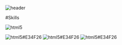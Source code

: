<!--
**yskim0602/yskim0602** is a ✨ _special_ ✨ repository because its `README.md` (this file) appears on your GitHub profile.

Here are some ideas to get you started:

- 🔭 I’m currently working on ...
- 🌱 I’m currently learning ...
- 👯 I’m looking to collaborate on ...
- 🤔 I’m looking for help with ...
- 💬 Ask me about ...
- 📫 How to reach me: ...
- 😄 Pronouns: ...
- ⚡ Fun fact: ...
-->

![header](https://capsule-render.vercel.app/api?type=waving&color=gradient&height=120&animation=fadeIn&section=header&text=Profile&fontAlign=70)


#Skills

![html5](https://user-images.githubusercontent.com/75105125/204175256-02a3e06a-9d73-4297-a003-c324067d5b16.svg)

<img src="https://img.shields.io/badge/-html-orange?style=flat-square&logo=simpleicon" alt="html5">#E34F26
<img src="https://img.shields.io/badge/-html-orange?style=flat-square&logo=simpleicon" alt="html5">#E34F26
<img src="https://img.shields.io/badge/-html-orange?style=flat-square&logo=simpleicon" alt="html5">#E34F26

